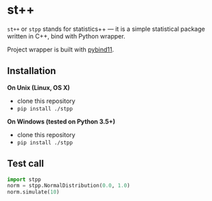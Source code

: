 st++
==============

`st++` or `stpp` stands for statistics++ — it is a simple statistical package written in C++,
bind with Python wrapper.

Project wrapper is built with [pybind11](https://github.com/pybind/pybind11).


Installation
------------

**On Unix (Linux, OS X)**

 - clone this repository
 - `pip install ./stpp`

**On Windows (tested on Python 3.5+)**

 - clone this repository
 - `pip install ./stpp`


 Test call
---------

```python
import stpp
norm = stpp.NormalDistribution(0.0, 1.0)
norm.simulate(10)
```